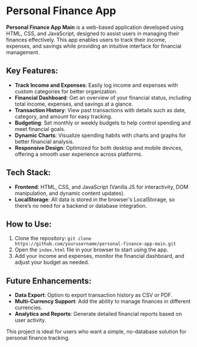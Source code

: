 # Personal Finance App

**Personal Finance App Main** is a web-based application developed using HTML, CSS, and JavaScript, designed to assist users in managing their finances effectively. This app enables users to track their income, expenses, and savings while providing an intuitive interface for financial management.

## Key Features:
- **Track Income and Expenses**: Easily log income and expenses with custom categories for better organization.
- **Financial Dashboard**: Get an overview of your financial status, including total income, expenses, and savings at a glance.
- **Transaction History**: View past transactions with details such as date, category, and amount for easy tracking.
- **Budgeting**: Set monthly or weekly budgets to help control spending and meet financial goals.
- **Dynamic Charts**: Visualize spending habits with charts and graphs for better financial analysis.
- **Responsive Design**: Optimized for both desktop and mobile devices, offering a smooth user experience across platforms.
  
## Tech Stack:
- **Frontend**: HTML, CSS, and JavaScript (Vanilla JS for interactivity, DOM manipulation, and dynamic content updates).
- **LocalStorage**: All data is stored in the browser's LocalStorage, so there’s no need for a backend or database integration.
  
## How to Use:
1. Clone the repository: `git clone https://github.com/yourusername/personal-finance-app-main.git`
2. Open the `index.html` file in your browser to start using the app.
3. Add your income and expenses, monitor the financial dashboard, and adjust your budget as needed.

## Future Enhancements:
- **Data Export**: Option to export transaction history as CSV or PDF.
- **Multi-Currency Support**: Add the ability to manage finances in different currencies.
- **Analytics and Reports**: Generate detailed financial reports based on user activity.

This project is ideal for users who want a simple, no-database solution for personal finance tracking.

